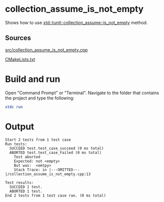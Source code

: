 # collection_assume_is_not_empty

Shows how to use [xtd::tunit::collection_assume::is_not_empty](https://gammasoft71.github.io/xtd/reference_guides/latest/classxtd_1_1tunit_1_1collection__assume.html#a37f97542c1bd4390c96bdbf304ee5332) method.

## Sources

[src/collection_assume_is_not_empty.cpp](src/collection_assume_is_not_empty.cpp)

[CMakeLists.txt](CMakeLists.txt)

# Build and run

Open "Command Prompt" or "Terminal". Navigate to the folder that contains the project and type the following:

```cmake
xtdc run
```

# Output

```
Start 2 tests from 1 test case
Run tests:
  SUCCEED test.test_case_succeed (0 ms total)
  ABORTED test.test_case_Failed (0 ms total)
    Test aborted
    Expected: not <empty>
    But was:  <emtpy>
    Stack Trace: in |---OMITTED---|/collection_assume_is_not_empty.cpp:13

Test results:
  SUCCEED 1 test.
  ABORTED 1 test.
End 2 tests from 1 test case ran. (0 ms total)
```
